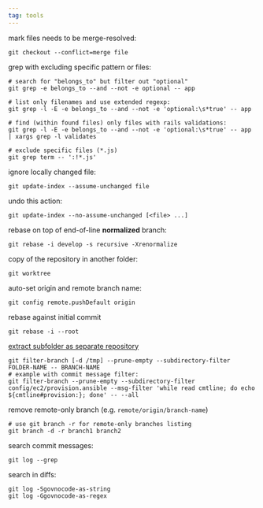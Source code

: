 ```yaml
---
tag: tools
---
```


mark files needs to be merge-resolved:

```
git checkout --conflict=merge file
```

grep with excluding specific pattern or files:
```sh-session
# search for "belongs_to" but filter out "optional"
git grep -e belongs_to --and --not -e optional -- app

# list only filenames and use extended regexp:
git grep -l -E -e belongs_to --and --not -e 'optional:\s*true' -- app

# find (within found files) only files with rails validations:
git grep -l -E -e belongs_to --and --not -e 'optional:\s*true' -- app | xargs grep -l validates

# exclude specific files (*.js)
git grep term -- ':!*.js'
```

ignore locally changed file:

```
git update-index --assume-unchanged file
```

undo this action:

```
git update-index --no-assume-unchanged [<file> ...]
```


rebase on top of end-of-line **normalized** branch:

```
git rebase -i develop -s recursive -Xrenormalize
```

copy of the repository in another folder:

```
git worktree
```

auto-set origin and remote branch name:

```
git config remote.pushDefault origin
```

rebase against initial commit

```
git rebase -i --root
```

 [extract subfolder as separate repository](https://help.github.com/articles/splitting-a-subfolder-out-into-a-new-repository/)

```
git filter-branch [-d /tmp] --prune-empty --subdirectory-filter FOLDER-NAME -- BRANCH-NAME
# example with commit message filter:
git filter-branch --prune-empty --subdirectory-filter config/ec2/provision.ansible --msg-filter 'while read cmtline; do echo ${cmtline#provision:}; done' -- --all
```
remove remote-only branch (e.g. `remote/origin/branch-name`)

```
# use git branch -r for remote-only branches listing
git branch -d -r branch1 branch2
```

search commit messages:

```
git log --grep
```

search in diffs:

```
git log -Sgovnocode-as-string
git log -Ggovnocode-as-regex
```